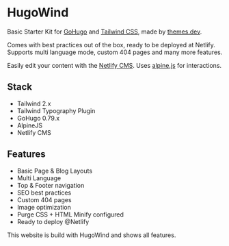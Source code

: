 # HugoWind

Basic Starter Kit for [GoHugo](https://gohugo.io/) and [Tailwind CSS](https://www.tailwindcss.com), made by [themes.dev](https://www.themes.dev/).

Comes with best practices out of the box, ready to be deployed at Netlify. Supports multi language mode, custom 404 pages and many more features.

Easily edit your content with the [Netlify CMS](https://www.netlifycms.org/). Uses [alpine.js](https://github.com/alpinejs/alpine) for interactions. 

## Stack

* Tailwind 2.x
* Tailwind Typography Plugin
* GoHugo 0.79.x
* AlpineJS
* Netlify CMS 

## Features

* Basic Page & Blog Layouts
* Multi Language 
* Top & Footer navigation
* SEO best practices
* Custom 404 pages
* Image optimization
* Purge CSS + HTML Minify configured
* Ready to deploy @Netlify

This website is build with HugoWind and shows all features.
